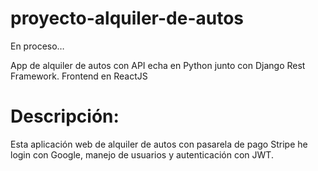 # proyecto-alquiler-de-autos
En proceso…

<p>
App de alquiler de autos con API echa en Python junto con Django Rest Framework.
Frontend en ReactJS
</p> 
<h1> Descripción:</h1>
<p>Esta aplicación web de alquiler de autos con pasarela de pago Stripe he login con Google, manejo de usuarios y autenticación con JWT.
</p>
